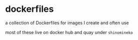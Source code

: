 # dockerfiles

a collection of Dockerfiles for images I create and often use

most of these live on docker hub and quay under `shinomineko`

